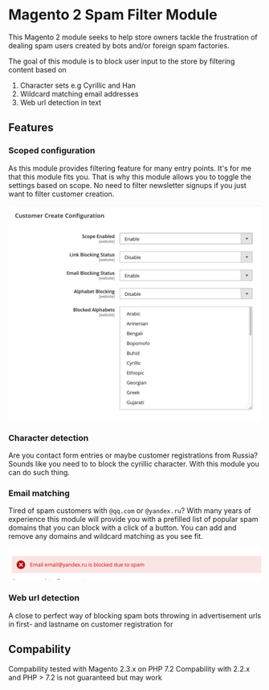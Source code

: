 # Magento 2 Spam Filter Module
This Magento 2 module seeks to help store owners tackle the frustration 
of dealing spam users created by bots and/or foreign spam factories.

The goal of this module is to block user input to the store by filtering content based on
1. Character sets e.g Cyrillic and Han
2. Wildcard matching email addresses
3. Web url detection in text

## Features

### Scoped configuration

As this module provides filtering feature for many entry points.
It's for me that this module fits you. That is why this module allows you
to toggle the settings based on scope. No need to filter newsletter signups
if you just want to filter customer creation.

![Scoped config](Docs/scoped_config.png)

### Character detection

Are you contact form entries or maybe customer registrations from Russia?
Sounds like you need to to block the cyrillic character. With this module
you can do such thing.

### Email matching

Tired of spam customers with `@qq.com` or `@yandex.ru`?
With many years of experience this module will provide you with a prefilled list of popular spam domains that you can block with a click of a button.
You can add and remove any domains and wildcard matching as you see fit.

![customer registration character detection](Docs/spam_reg_domain.png)

### Web url detection

A close to perfect way of blocking spam bots throwing in advertisement urls in first- and lastname on customer registration for 

## Compability

Compability tested with Magento 2.3.x on PHP 7.2
Compability with 2.2.x and PHP > 7.2 is not guaranteed but may work
